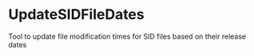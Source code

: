 # UpdateSIDFileDates
Tool to update file modification times for SID files based on their release dates
